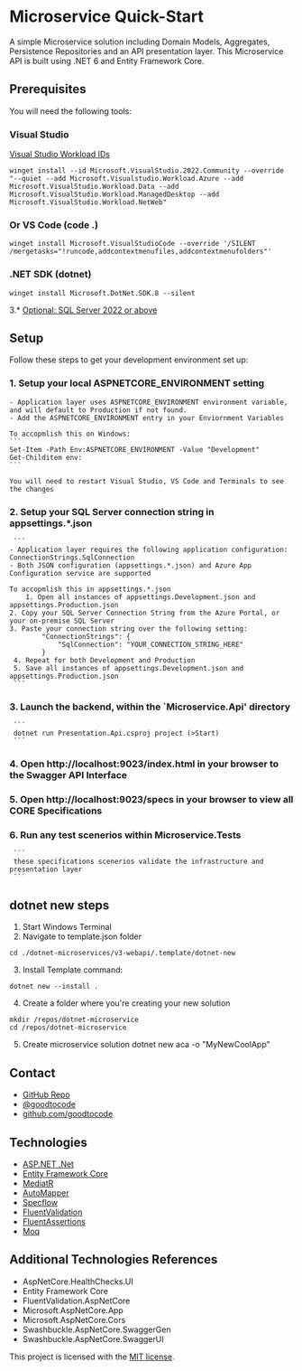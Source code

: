 # Microservice Quick-Start
A simple Microservice solution including Domain Models, Aggregates, Persistence Repositories and an API presentation layer. This Microservice API is built using .NET 6 and Entity Framework Core.

## Prerequisites
You will need the following tools:
### Visual Studio
[Visual Studio Workload IDs](https://learn.microsoft.com/en-us/visualstudio/install/workload-component-id-vs-community?view=vs-2022&preserve-view=true)
```
winget install --id Microsoft.VisualStudio.2022.Community --override "--quiet --add Microsoft.Visualstudio.Workload.Azure --add Microsoft.VisualStudio.Workload.Data --add Microsoft.VisualStudio.Workload.ManagedDesktop --add Microsoft.VisualStudio.Workload.NetWeb"
```
### Or VS Code (code .)
```
winget install Microsoft.VisualStudioCode --override '/SILENT /mergetasks="!runcode,addcontextmenufiles,addcontextmenufolders"'
```

### .NET SDK (dotnet)
```
winget install Microsoft.DotNet.SDK.8 --silent
```

3.* [Optional: SQL Server 2022 or above](https://www.microsoft.com/en-us/sql-server/sql-server-downloads)

## Setup
Follow these steps to get your development environment set up:

  ### 1. Setup your local ASPNETCORE_ENVIRONMENT setting
  	- Application layer uses ASPNETCORE_ENVIRONMENT environment variable, and will default to Production if not found.
	- Add the ASPNETCORE_ENVIRONMENT entry in your Enviornment Variables

	To accopmlish this on Windows:
	```
	Set-Item -Path Env:ASPNETCORE_ENVIRONMENT -Value "Development"
	Get-Childitem env:
	```

	You will need to restart Visual Studio, VS Code and Terminals to see the changes

  ### 2. Setup your SQL Server connection string in appsettings.*.json
     ```
	- Application layer requires the following application configuration: ConnectionStrings.SqlConnection
	- Both JSON configuration (appsettings.*.json) and Azure App Configuration service are supported
	
	To accopmlish this in appsettings.*.json
        1. Open all instances of appsettings.Development.json and appsettings.Production.json
	2. Copy your SQL Server Connection String from the Azure Portal, or your on-premise SQL Server
	3. Paste your connection string over the following setting:
			"ConnectionStrings": {
				"SqlConnection": "YOUR_CONNECTION_STRING_HERE"
			}
	 4. Repeat for both Development and Production
	 5. Save all instances of appsettings.Development.json and appsettings.Production.json
     ```

  ### 3. Launch the backend, within the `Microservice.Api' directory
     ```
	 dotnet run Presentation.Api.csproj project (>Start)
	 ```

  ### 4. Open http://localhost:9023/index.html in your browser to the Swagger API Interface
  
  ### 5. Open http://localhost:9023/specs in your browser to view all CORE Specifications

  ### 6. Run any test scenerios within Microservice.Tests 
     ```
	 these specifications scenerios validate the infrastructure and presentation layer
     ```

## dotnet new steps
1. Start Windows Terminal
2. Navigate to template.json folder
```
cd ./dotnet-microservices/v3-webapi/.template/dotnet-new
```
3. Install Template command: 
```
dotnet new --install .
```
4. Create a folder where you're creating your new solution
```
mkdir /repos/dotnet-microservice
cd /repos/dotnet-microservice
```
5. Create microservice solution
dotnet new aca -o "MyNewCoolApp"

## Contact
* [GitHub Repo](https://www.github.com/goodtocode/templates)
* [@goodtocode](https://www.twitter.com/goodtocode)
* [github.com/goodtocode](https://www.github.com/goodtocode)

## Technologies
* [ASP.NET .Net](https://docs.microsoft.com/en-us/aspnet/core/introduction-to-aspnet-core)
* [Entity Framework Core](https://docs.microsoft.com/en-us/ef/core/)
* [MediatR](https://github.com/jbogard/MediatR)
* [AutoMapper](https://automapper.org/)
* [Specflow](https://specflow.org/)
* [FluentValidation](https://fluentvalidation.net/)
* [FluentAssertions](https://fluentassertions.com/)
* [Moq](https://github.com/moq)

## Additional Technologies References
* AspNetCore.HealthChecks.UI
* Entity Framework Core
* FluentValidation.AspNetCore
* Microsoft.AspNetCore.App
* Microsoft.AspNetCore.Cors
* Swashbuckle.AspNetCore.SwaggerGen
* Swashbuckle.AspNetCore.SwaggerUI

This project is licensed with the [MIT license](LICENSE).